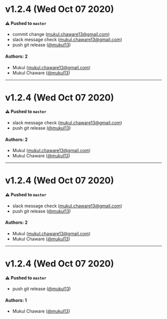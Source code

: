# v1.2.4 (Wed Oct 07 2020)

#### ⚠️ Pushed to `master`

- commit change (mukul.chaware13@gmail.com)
- slack message check (mukul.chaware13@gmail.com)
- push git release ([@mukul13](https://github.com/mukul13))

#### Authors: 2

- Mukul (mukul.chaware13@gmail.com)
- Mukul Chaware ([@mukul13](https://github.com/mukul13))

---

# v1.2.4 (Wed Oct 07 2020)

#### ⚠️ Pushed to `master`

- slack message check (mukul.chaware13@gmail.com)
- push git release ([@mukul13](https://github.com/mukul13))

#### Authors: 2

- Mukul (mukul.chaware13@gmail.com)
- Mukul Chaware ([@mukul13](https://github.com/mukul13))

---

# v1.2.4 (Wed Oct 07 2020)

#### ⚠️ Pushed to `master`

- slack message check (mukul.chaware13@gmail.com)
- push git release ([@mukul13](https://github.com/mukul13))

#### Authors: 2

- Mukul (mukul.chaware13@gmail.com)
- Mukul Chaware ([@mukul13](https://github.com/mukul13))

---

# v1.2.4 (Wed Oct 07 2020)

#### ⚠️ Pushed to `master`

- push git release ([@mukul13](https://github.com/mukul13))

#### Authors: 1

- Mukul Chaware ([@mukul13](https://github.com/mukul13))
